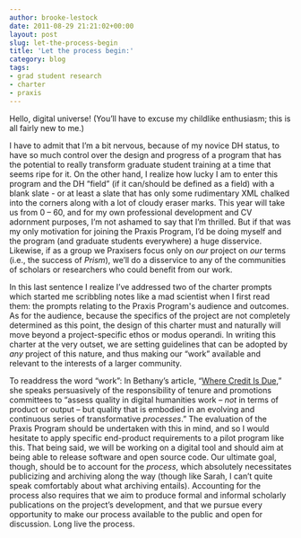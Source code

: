```yaml
---
author: brooke-lestock
date: 2011-08-29 21:21:02+00:00
layout: post
slug: let-the-process-begin
title: 'Let the process begin:'
category: blog
tags:
- grad student research
- charter
- praxis
---
```


Hello, digital universe! (You’ll have to excuse my childlike enthusiasm; this is all fairly new to me.)

I have to admit that I’m a bit nervous, because of my novice DH status, to have so much control over the design and progress of a program that has the potential to really transform graduate student training at a time that seems ripe for it. On the other hand, I realize how lucky I am to enter this program and the DH “field” (if it can/should be defined as a field) with a blank slate - or at least a slate that has only some rudimentary XML chalked into the corners along with a lot of cloudy eraser marks. This year will take us from 0 – 60, and for my own professional development and CV adornment purposes, I’m not ashamed to say that I’m thrilled. But if that was my only motivation for joining the Praxis Program, I’d be doing myself and the program (and graduate students everywhere) a huge disservice. Likewise, if as a group we Praxisers focus only on _our_ project on _our_ terms (i.e., the success of _Prism_), we’ll do a disservice to any of the communities of scholars or researchers who could benefit from our work.

In this last sentence I realize I’ve addressed two of the charter prompts which started me scribbling notes like a mad scientist when I first read them: the prompts relating to the Praxis Program's audience and outcomes. As for the audience, because the specifics of the project are not completely determined as this point, the design of this charter must and naturally will move beyond a project-specific ethos or modus operandi. In writing this charter at the very outset, we are setting guidelines that can be adopted by _any_ project of this nature, and thus making our “work” available and relevant to the interests of a larger community.

To readdress the word “work”: In Bethany’s article, “[Where Credit Is Due](http://nowviskie.org/2011/where-credit-is-due/),” she speaks persuasively of the responsibility of tenure and promotions committees to “assess quality in digital humanities work – _not_ in terms of product or output – but quality that is embodied in an evolving and continuous series of transformative _processes_.” The evaluation of the Praxis Program should be undertaken with this in mind, and so I would hesitate to apply specific end-product requirements to a pilot program like this. That being said, we will be working on a digital tool and should aim at being able to release software and open source code. Our ultimate goal, though, should be to account for the _process_, which absolutely necessitates publicizing and archiving along the way (though like Sarah, I can’t quite speak comfortably about what archiving entails). Accounting for the process also requires that we aim to produce formal and informal scholarly publications on the project’s development, and that we pursue every opportunity to make our process available to the public and open for discussion. Long live the process.
